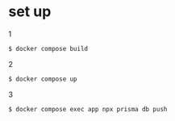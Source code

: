 # set up

1

```bash
$ docker compose build
```

2

```bash
$ docker compose up
```

3

```bash
$ docker compose exec app npx prisma db push
```
